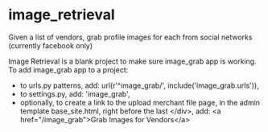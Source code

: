 image_retrieval
===============

Given a list of vendors, grab profile images for each from social networks (currently facebook only)

Image Retrieval is a blank project to make sure image_grab app is working.
To add image_grab app to a project:
+ to urls.py patterns, add: url(r'^image_grab/', include('image_grab.urls')),
+ to settings.py, add: 'image_grab',
+ optionally, to create a link to the upload merchant file page, in the admin template base_site.html, right before the last \</div>, add: \<a href="/image_grab">Grab Images for Vendors\</a>